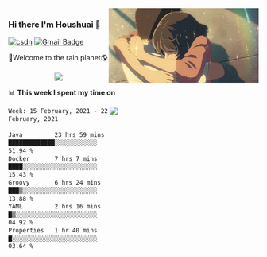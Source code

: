 <img  align='right' height="150" src="https://github.com/LikeRainDay/LikeRainDay/blob/master/pic/img_rain_1.gif?raw=true">



### Hi there I'm Houshuai :lemon:

[![csdn](https://img.shields.io/badge/-csdn-c14438?style=flat-square&logo=c&logoColor=white)](https://blog.csdn.net/qq_15807167)
[![Gmail Badge](https://img.shields.io/badge/-gmail-c14438?style=flat-square&logo=Gmail&logoColor=white&link=mailto:houshuai0816@gmail.com)](mailto:houshuai0816@gmail.com)

🚀Welcome to the rain planet🌎

<center>
<img align='center'  src="https://source.unsplash.com/random/1200x600">
</center>

📊 **This week I spent my time on**

<img align='right'   width="300" src="https://github-readme-stats.vercel.app/api?username=LikeRainDay&show_icons=true&title_color=fff&icon_color=79ff97&text_color=9f9f9f&bg_color=151515">

<!--START_SECTION:waka-->
```text
Week: 15 February, 2021 - 22 February, 2021

Java         23 hrs 59 mins  █████████████░░░░░░░░░░░░   51.94 % 
Docker       7 hrs 7 mins    ████░░░░░░░░░░░░░░░░░░░░░   15.43 % 
Groovy       6 hrs 24 mins   ███▒░░░░░░░░░░░░░░░░░░░░░   13.88 % 
YAML         2 hrs 16 mins   █▒░░░░░░░░░░░░░░░░░░░░░░░   04.92 % 
Properties   1 hr 40 mins    █░░░░░░░░░░░░░░░░░░░░░░░░   03.64 % 
```
<!--END_SECTION:waka-->
